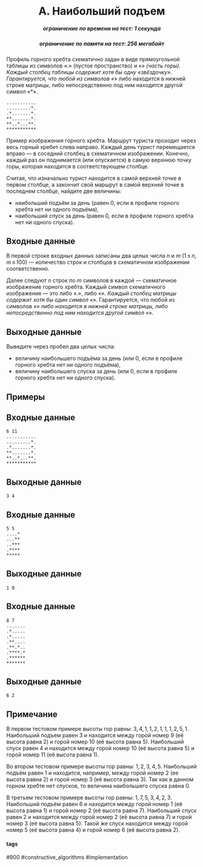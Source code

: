 <h1 style='text-align: center;'> A. Наибольший подъем</h1>

<h5 style='text-align: center;'>ограничение по времени на тест: 1 секунда</h5>
<h5 style='text-align: center;'>ограничение по памяти на тест: 256 мегабайт</h5>

Профиль горного хребта схематично задан в виде прямоугольной таблицы из символов «.» (пустое пространство) и «*» (часть горы). Каждый столбец таблицы содержит хотя бы одну «звёздочку». Гарантируется, что любой из символов «*» либо находится в нижней строке матрицы, либо непосредственно под ним находится другой символ «*». 

 
```
...........  
.........*.  
.*.......*.  
**.......*.  
**..*...**.  
***********
```
 Пример изображения горного хребта.  Маршрут туриста проходит через весь горный хребет слева направо. Каждый день турист перемещается вправо — в соседний столбец в схематичном изображении. Конечно, каждый раз он поднимается (или опускается) в самую верхнюю точку горы, которая находится в соответствующем столбце.

Считая, что изначально турист находится в самой верхней точке в первом столбце, а закончит свой маршрут в самой верхней точке в последнем столбце, найдите две величины:

* наибольший подъём за день (равен 0, если в профиле горного хребта нет ни одного подъёма),
* наибольший спуск за день (равен 0, если в профиле горного хребта нет ни одного спуска).
## Входные данные

В первой строке входных данных записаны два целых числа *n* и *m* (1 ≤ *n*, *m* ≤ 100) — количество строк и столбцов в схематичном изображении соответственно.

Далее следуют *n* строк по *m* символов в каждой — схематичное изображение горного хребта. Каждый символ схематичного изображения — это либо «.», либо «*». Каждый столбец матрицы содержит хотя бы один символ «*». Гарантируется, что любой из символов «*» либо находится в нижней строке матрицы, либо непосредственно под ним находится другой символ «*».

## Выходные данные

Выведите через пробел два целых числа:

* величину наибольшего подъёма за день (или 0, если в профиле горного хребта нет ни одного подъёма),
* величину наибольшего спуска за день (или 0, если в профиле горного хребта нет ни одного спуска).
## Примеры

## Входные данные


```
6 11  
...........  
.........*.  
.*.......*.  
**.......*.  
**..*...**.  
***********  

```
## Выходные данные


```
3 4  

```
## Входные данные


```
5 5  
....*  
...**  
..***  
.****  
*****  

```
## Выходные данные


```
1 0  

```
## Входные данные


```
8 7  
.......  
.*.....  
.*.....  
.**....  
.**.*..  
.****.*  
.******  
*******  

```
## Выходные данные


```
6 2  

```
## Примечание

В первом тестовом примере высоты гор равны: 3, 4, 1, 1, 2, 1, 1, 1, 2, 5, 1. Наибольший подъем равен 3 и находится между горой номер 9 (её высота равна 2) и горой номер 10 (её высота равна 5). Наибольший спуск равен 4 и находится между горой номер 10 (её высота равна 5) и горой номер 11 (её высота равна 1).

Во втором тестовом примере высоты гор равны: 1, 2, 3, 4, 5. Наибольший подъём равен 1 и находится, например, между горой номер 2 (ее высота равна 2) и горой номер 3 (её высота равна 3). Так как в данном горном хребте нет спусков, то величина наибольшего спуска равна 0.

В третьем тестовом примере высоты гор равны: 1, 7, 5, 3, 4, 2, 3. Наибольший подъём равен 6 и находится между горой номер 1 (её высота равна 1) и горой номер 2 (её высота равна 7). Наибольший спуск равен 2 и находится между горой номер 2 (её высота равна 7) и горой номер 3 (её высота равна 5). Такой же спуск находится между горой номер 5 (её высота равна 4) и горой номер 6 (её высота равна 2).



#### tags 

#900 #constructive_algorithms #implementation 